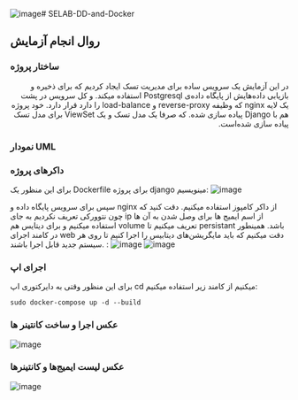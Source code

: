 ![image](https://github.com/mohammadhnz/SELAB-DD-and-Docker/assets/59181719/c76dc6c9-cd6d-4036-8682-972af152de33)# SELAB-DD-and-Docker

## روال انجام آزمایش
### ساختار پروژه
<div dir="rtl">
در این آزمایش یک سرویس ساده برای مدیریت تسک ایجاد کردیم که برای ذخیره و بازیابی داده‌هایش از پایگاه داده‌ی Postgresql استفاده میکند. و کل سرویس در پشت یک لایه nginx که وظیفه reverse-proxy و load-balance را دارد قرار دارد. خود پروژه هم با Django پیاده سازی شده. که صرفا یک مدل تسک و یک ViewSet برای مدل تسک پیاده سازی شده‌است.
</div>

### نمودار UML

### داکرهای پروژه

برای این منظور یک Dockerfile برای پروژه django مینویسیم:
![image](https://github.com/mohammadhnz/SELAB-DD-and-Docker/assets/59181719/8be98806-9d52-49d6-96a2-a98e5ebd9d6d)


سپس برای سرویس پایگاه داده و nginx از داکر کامپوز استفاده میکنیم. دقت کنید که چون نتوورکی تعریف نکردیم به جای ip از اسم ایمیج ها برای وصل شدن به آن ها استفاده میکنیم و برای دیتایس هم volume تعریف میکنیم تا persistant باشد. همینطور در کامند اجرای web دقت میکنیم که باید مایگریشن‌های دیتابیس را اجرا کنیم تا روی هر سیستم جدید قابل اجرا باشند. :
 ![image](https://github.com/mohammadhnz/SELAB-DD-and-Docker/assets/59181719/3fae2f0f-8aa3-4c31-8a62-4277ba81f325)
![image](https://github.com/mohammadhnz/SELAB-DD-and-Docker/assets/59181719/cdbe6d0a-9891-4a6b-bfe9-99acb40fd233)


### اجرای اپ
برای این منظور وقتی  به دایرکتوری اپ cd میکنیم از کامند زیر استفاده میکنیم:
‍‍‍
```
sudo docker-compose up -d --build
```
### عکس اجرا و ساخت کانتینر ها
![image](https://github.com/mohammadhnz/SELAB-DD-and-Docker/assets/59181719/34bf90ad-8d2b-4970-85ab-fb95cfcfbc4c)

### عکس لیست ایمیج‌ها و کانتینرها
![image](https://github.com/mohammadhnz/SELAB-DD-and-Docker/assets/59181719/36fa3290-f6b0-4142-a2a0-dd06da9a0b4b)

